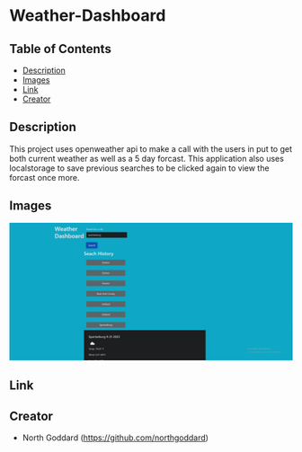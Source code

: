 # Weather-Dashboard

## Table of Contents 

- [Description](#description)
- [Images](#description)
- [Link](#link)
- [Creator](#creator)

## Description

This project uses openweather api to make a call with the users in put to get both current weather as well as a 5 day forcast. This application also uses localstorage to save previous searches to be clicked again to view the forcast once more. 

## Images
<img width="720" alt="Screenshot" src="dashboard.png" >

## Link 



## Creator

- North Goddard (https://github.com/northgoddard)